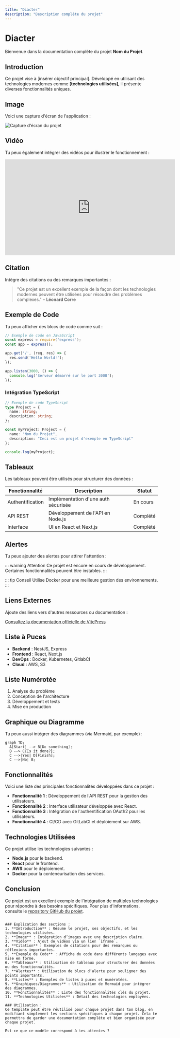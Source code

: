 ```yaml
---
title: "Diacter"
description: "Description complète du projet"
---
```


# Diacter 

Bienvenue dans la documentation complète du projet **Nom du Projet**.

## Introduction

Ce projet vise à [insérer objectif principal]. Développé en utilisant des technologies modernes comme **[technologies utilisées]**, il présente diverses fonctionnalités uniques.

## Image

Voici une capture d'écran de l'application :

![Capture d'écran du projet](./images/screenshot.png)

## Vidéo

Tu peux également intégrer des vidéos pour illustrer le fonctionnement :

<iframe width="560" height="315" src="https://www.youtube.com/embed/dQw4w9WgXcQ" frameborder="0" allowfullscreen></iframe>

## Citation

Intègre des citations ou des remarques importantes :

> "Ce projet est un excellent exemple de la façon dont les technologies modernes peuvent être utilisées pour résoudre des problèmes complexes." – **Léonard Corre**

## Exemple de Code

Tu peux afficher des blocs de code comme suit :

```js
// Exemple de code en JavaScript
const express = require('express');
const app = express();

app.get('/', (req, res) => {
  res.send('Hello World!');
});

app.listen(3000, () => {
  console.log('Serveur démarré sur le port 3000');
});
```

### Intégration TypeScript

```ts
// Exemple de code TypeScript
type Project = {
  name: string;
  description: string;
};

const myProject: Project = {
  name: "Nom du Projet",
  description: "Ceci est un projet d'exemple en TypeScript"
};

console.log(myProject);
```

## Tableaux

Les tableaux peuvent être utilisés pour structurer des données :

| Fonctionnalité | Description                  | Statut       |
| -------------- | ---------------------------- | ------------ |
| Authentification | Implémentation d'une auth sécurisée | En cours     |
| API REST       | Développement de l'API en Node.js | Complété     |
| Interface      | UI en React et Next.js        | Complété     |

## Alertes

Tu peux ajouter des alertes pour attirer l'attention :

::: warning Attention
Ce projet est encore en cours de développement. Certaines fonctionnalités peuvent être instables.
:::

::: tip Conseil
Utilise Docker pour une meilleure gestion des environnements.
:::

## Liens Externes

Ajoute des liens vers d'autres ressources ou documentation :

[Consultez la documentation officielle de VitePress](https://vitepress.dev/)

## Liste à Puces

- **Backend** : NestJS, Express
- **Frontend** : React, Next.js
- **DevOps** : Docker, Kubernetes, GitlabCI
- **Cloud** : AWS, S3

## Liste Numérotée

1. Analyse du problème
2. Conception de l'architecture
3. Développement et tests
4. Mise en production

## Graphique ou Diagramme

Tu peux aussi intégrer des diagrammes (via Mermaid, par exemple) :

```mermaid
graph TD;
  A[Start] --> B[Do something];
  B --> C{Is it done?};
  C -->|Yes| D[Finish];
  C -->|No| B;
```

## Fonctionnalités

Voici une liste des principales fonctionnalités développées dans ce projet :

- **Fonctionnalité 1** : Développement de l'API REST pour la gestion des utilisateurs.
- **Fonctionnalité 2** : Interface utilisateur développée avec React.
- **Fonctionnalité 3** : Intégration de l'authentification OAuth2 pour les utilisateurs.
- **Fonctionnalité 4** : CI/CD avec GitLabCI et déploiement sur AWS.

## Technologies Utilisées

Ce projet utilise les technologies suivantes :

- **Node.js** pour le backend.
- **React** pour le frontend.
- **AWS** pour le déploiement.
- **Docker** pour la conteneurisation des services.

## Conclusion

Ce projet est un excellent exemple de l'intégration de multiples technologies pour répondre à des besoins spécifiques. Pour plus d'informations, consulte le [repository GitHub du projet](https://github.com/ton-projet).

```

### Explication des sections :
1. **Introduction** : Résume le projet, ses objectifs, et les technologies utilisées.
2. **Image** : Intégration d’images avec une description claire.
3. **Vidéo** : Ajout de vidéos via un lien `iframe`.
4. **Citation** : Exemples de citations pour des remarques ou réflexions importantes.
5. **Exemple de Code** : Affiche du code dans différents langages avec mise en forme.
6. **Tableaux** : Utilisation de tableaux pour structurer des données ou des fonctionnalités.
7. **Alertes** : Utilisation de blocs d’alerte pour souligner des points importants.
8. **Listes** : Exemples de listes à puces et numérotées.
9. **Graphiques/Diagrammes** : Utilisation de Mermaid pour intégrer des diagrammes.
10. **Fonctionnalités** : Liste des fonctionnalités clés du projet.
11. **Technologies Utilisées** : Détail des technologies employées.

### Utilisation :
Ce template peut être réutilisé pour chaque projet dans ton blog, en modifiant simplement les sections spécifiques à chaque projet. Cela te permettra de garder une documentation complète et bien organisée pour chaque projet.

Est-ce que ce modèle correspond à tes attentes ?

